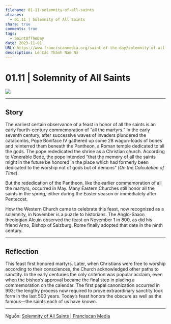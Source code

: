 ```yaml
---
filename: 01-11-solemnity-of-all-saints
aliases:
  - 01.11 | Solemnity of All Saints
share: true
comments: true
tags:
  - SaintOfTheDay
date: 2023-11-01
URL: https://www.franciscanmedia.org/saint-of-the-day/solemnity-of-all-saints/
description: Lễ Các Thánh Nam Nữ
---
```

# 01.11 | Solemnity of All Saints

![](https://i.imgur.com/rWstqCV.png)

---
## Story

The earliest certain observance of a feast in honor of all the saints is an early fourth-century commemoration of “all the martyrs.” In the early seventh century, after successive waves of invaders plundered the catacombs, Pope Boniface IV gathered up some 28 wagon-loads of bones and reinterred them beneath the Pantheon, a Roman temple dedicated to all the gods. The pope rededicated the shrine as a Christian church. According to Venerable Bede, the pope intended “that the memory of all the saints might in the future be honored in the place which had formerly been dedicated to the worship not of gods but of demons” (*On the Calculation of Time*).

But the rededication of the Pantheon, like the earlier commemoration of all the martyrs, occurred in May. Many Eastern Churches still honor all the saints in the spring, either during the Easter season or immediately after Pentecost.

How the Western Church came to celebrate this feast, now recognized as a solemnity, in November is a puzzle to historians. The Anglo-Saxon theologian Alcuin observed the feast on November 1 in 800, as did his friend Arno, Bishop of Salzburg. Rome finally adopted that date in the ninth century.

---

## Reflection

This feast first honored martyrs. Later, when Christians were free to worship according to their consciences, the Church acknowledged other paths to sanctity. In the early centuries the only criterion was popular acclaim, even when the bishop’s approval became the final step in placing a commemoration on the calendar. The first papal canonization occurred in 993; the lengthy process now required to prove extraordinary sanctity took form in the last 500 years. Today’s feast honors the obscure as well as the famous—the saints each of us have known.

---

Nguồn: [Solemnity of All Saints | Franciscan Media](https://www.franciscanmedia.org/saint-of-the-day/solemnity-of-all-saints/)